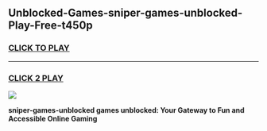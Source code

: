 
## Unblocked-Games-sniper-games-unblocked-Play-Free-t450p
<h3>
<a href="https://premium76.site?title=sniper-games-unblocked&ref=12A">CLICK TO PLAY</a></h3>
<hr>

<h3>
<a href="https://premium76.site?title=sniper-games-unblocked&ref=12A">CLICK 2 PLAY</a>
  
</h3>

<a href="https://premium76.site?title=sniper-games-unblocked&ref=12A"><img src="https://clearcache.store/games.png"></a>


**sniper-games-unblocked games unblocked: Your Gateway to Fun and Accessible Online Gaming**
